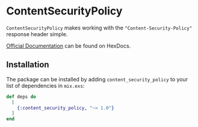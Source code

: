 # ContentSecurityPolicy

`ContentSecurityPolicy` makes working with the `"Content-Security-Policy"`
response header simple.

[Official Documentation](https://hexdocs.pm/content_security_policy/getting-started.html)
can be found on HexDocs.

## Installation

The package can be installed by adding `content_security_policy` to your list
of dependencies in `mix.exs`:

```elixir
def deps do
  [
    {:content_security_policy, "~> 1.0"}
  ]
end
```
